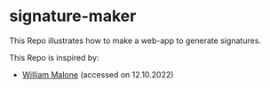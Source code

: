 # signature-maker
This Repo illustrates how to make a web-app to generate signatures.

This Repo is inspired by:
- [William Malone](http://www.williammalone.com/articles/create-html5-canvas-javascript-drawing-app/) (accessed on 12.10.2022)
